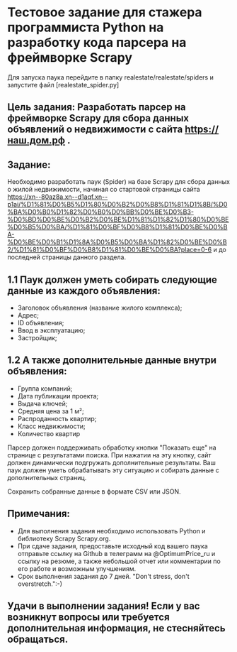 # Тестовое задание для стажера программиста Python на разработку кода парсера на фреймворке Scrapy

Для запуска паука перейдите в папку realestate/realestate/spiders и запустите файл [realestate_spider.py]

## Цель задания: Разработать парсер на фреймворке Scrapy для сбора данных объявлений о недвижимости с сайта https://наш.дом.рф .

## Задание:

Необходимо разработать паук (Spider) на базе Scrapy для сбора данных о жилой недвижимости, начиная со стартовой страницы сайта
https://xn--80az8a.xn--d1aqf.xn--p1ai/%D1%81%D0%B5%D1%80%D0%B2%D0%B8%D1%81%D1%8B/%D0%BA%D0%B0%D1%82%D0%B0%D0%BB%D0%BE%D0%B3-%D0%BD%D0%BE%D0%B2%D0%BE%D1%81%D1%82%D1%80%D0%BE%D0%B5%D0%BA/%D1%81%D0%BF%D0%B8%D1%81%D0%BE%D0%BA-%D0%BE%D0%B1%D1%8A%D0%B5%D0%BA%D1%82%D0%BE%D0%B2/%D1%81%D0%BF%D0%B8%D1%81%D0%BE%D0%BA?place=0-6 и до последней страницы данного раздела.

## 1.1 Паук должен уметь собирать следующие данные из каждого объявления:
- Заголовок объявления (название жилого комплекса);
- Адрес;
- ID объявления;
- Ввод в эксплуатацию;
- Застройщик;

## 1.2 А также дополнительные данные внутри объявления:

- Группа компаний;
- Дата публикации проекта;
- Выдача ключей;
- Средняя цена за 1 м²;
- Распроданность квартир;
- Класс недвижимости;
- Количество квартир

Парсер должен поддерживать обработку кнопки "Показать еще" на странице с результатами поиска. При нажатии на эту кнопку, сайт должен динамически подгружать дополнительные результаты. Ваш паук должен уметь обрабатывать эту ситуацию и собирать данные с дополнительных страниц.

Сохранить собранные данные в формате CSV или JSON.


## Примечания:

- Для выполнения задания необходимо использовать Python и библиотеку Scrapy Scrapy.org.
- При сдаче задания, предоставьте исходный код вашего паука отправьте ссылку на Github в телеграмм на @OptimumPrice_ru и ссылку на резюме, а также небольшой отчет или комментарии по его работе и возможным улучшениям.
- Срок выполнения задания до 7 дней. "Don't stress, don't overstretch.":-)

## Удачи в выполнении задания! Если у вас возникнут вопросы или требуется дополнительная информация, не стесняйтесь обращаться.
